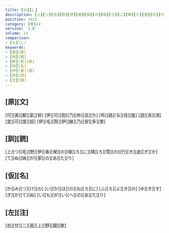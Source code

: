```yaml
---
title: [な][し]
description: [上][つ][毛][野][伊][香][保][の][嶺][ろ][に][降][ろ][雪][の][行][き][過][ぎ][か][て][ぬ][妹][が][家][の][あ][た][り]
position: 3423
category: [巻]14
version: '1.0'
volume: 14
comparison:
- [な][し]
keywords:
- [東][歌]
- [相][聞]
- [群][馬][県]
- [地][名]
- [伊][香][保]
- [序][詞]
- [恋][情]
---
```


## [原][文]

[可][美][都][氣][努] [伊][可][抱][乃][祢][呂][尓] [布][路][与][伎][能] [遊][吉][須][宜][可][提][奴] [伊][毛][賀][伊][敝][乃][安][多][里]

## [訓][読]

[上][つ][毛][野][伊][香][保][の][嶺][ろ][に][降][ろ][雪][の][行][き][過][ぎ][か][て][ぬ][妹][が][家][の][あ][た][り]

## [仮][名]

[か][み][つ][け][の] [い][か][ほ][の][ね][ろ][に] [ふ][ろ][よ][き][の] [ゆ][き][す][ぎ][か][て][ぬ] [い][も][が][い][へ][の][あ][た][り]

## [左][注]

[右][廿][二][首][上][野][國][歌]
